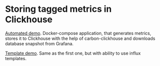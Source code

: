# Storing tagged metrics in Clickhouse

[Automated demo](https://github.com/QratorLabs/inclickdb/blob/master/demo/README.md). Docker-compose application, that generates metrics, stores it to Clickhouse with the help of carbon-clickhouse and downloads database snapshot from Grafana.

[Template demo](https://github.com/QratorLabs/inclickdb/blob/master/template-demo/README.md). Same as the first one, but with ability to use influx templates.
